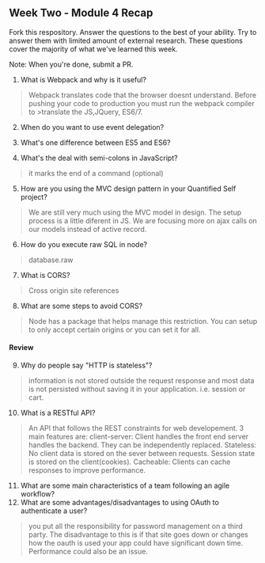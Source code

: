## Week Two - Module 4 Recap

Fork this respository. Answer the questions to the best of your ability. Try to answer them with limited amount of external research. These questions cover the majority of what we've learned this week. 

Note: When you're done, submit a PR. 

1. What is Webpack and why is it useful?
>Webpack translates code that the browser doesnt understand. Before pushing your code to production you must run the webpack compiler to >translate the JS,JQuery, ES6/7.
2. When do you want to use event delegation?

3. What's one difference between ES5 and ES6?
4. What's the deal with semi-colons in JavaScript?
>it marks the end of a command (optional)
5. How are you using the MVC design pattern in your Quantified Self project?
>We are still very much using the MVC model in design. The setup process is a little diferent in JS. We are focusing more on ajax calls  on our models instead of active record.
6. How do you execute raw SQL in node?
>database.raw
7. What is CORS?
>Cross origin site references
8. What are some steps to avoid CORS?
>Node has a package that helps manage this restriction. You can setup to only accept certain origins or you can set it for all.

#### Review  

9. Why do people say "HTTP is stateless"?
>information is not stored outside the request response and most data is not persisted without saving it in your application. i.e. session or cart.
10. What is a RESTful API?
>An API that follows the REST constraints for web developement. 3 main features are:
>client-server: Client handles the front end server handles the backend. They can be independently replaced.
>Stateless: No client data is stored on the sever between requests. Session state is stored on the client(cookies).
>Cacheable: Clients can cache responses to improve performance.
11. What are some main characteristics of a team following an agile workflow?
12. What are some advantages/disadvantages to using OAuth to authenticate a user?
>you put all the responsibility for password management on a third party. The disadvantage to this is if that site goes down or changes how the oauth is used your app could have significant down time. Performance could also be an issue.
